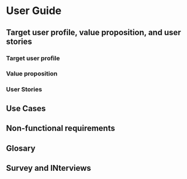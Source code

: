 # User Guide

## Target user profile, value proposition, and user stories

### Target user profile

### Value proposition

### User Stories



## Use Cases

## Non-functional requirements

## Glosary

## Survey and INterviews
